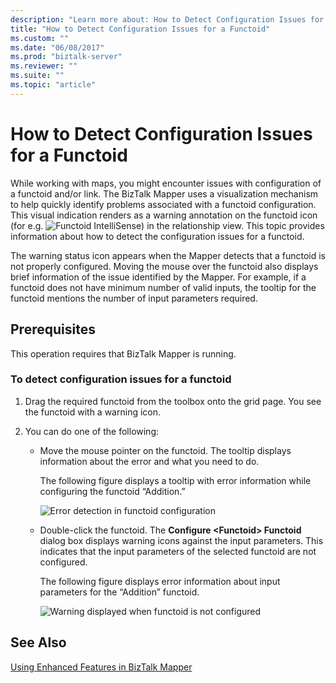 ```yaml
---
description: "Learn more about: How to Detect Configuration Issues for a Functoid"
title: "How to Detect Configuration Issues for a Functoid"
ms.custom: ""
ms.date: "06/08/2017"
ms.prod: "biztalk-server"
ms.reviewer: ""
ms.suite: ""
ms.topic: "article"
---
```

# How to Detect Configuration Issues for a Functoid
While working with maps, you might encounter issues with configuration of a functoid and/or link. The BizTalk Mapper uses a visualization mechanism to help quickly identify problems associated with a functoid configuration. This visual indication renders as a warning annotation on the functoid icon (for e.g. ![Functoid IntelliSense](../core/media/mapper-functoidintellisense.gif "Mapper_FunctoidIntelliSense")) in the relationship view. This topic provides information about how to detect the configuration issues for a functoid.  
  
 The warning status icon appears when the Mapper detects that a functoid is not properly configured. Moving the mouse over the functoid also displays brief information of the issue identified by the Mapper. For example, if a functoid does not have minimum number of valid inputs, the tooltip for the functoid mentions the number of input parameters required.  
  
## Prerequisites  
 This operation requires that BizTalk Mapper is running.  
  
### To detect configuration issues for a functoid  
  
1.  Drag the required functoid from the toolbox onto the grid page. You see the functoid with a warning icon.  
  
2.  You can do one of the following:  
  
    -   Move the mouse pointer on the functoid. The tooltip displays information about the error and what you need to do.  
  
         The following figure displays a tooltip with error information while configuring the functoid “Addition.”  
  
         ![Error detection in functoid configuration](../core/media/errordetectionfunctoid.gif "ErrorDetectionFunctoid")  
  
    -   Double-click the functoid. The **Configure \<Functoid\> Functoid** dialog box displays warning icons against the input parameters. This indicates that the input parameters of the selected functoid are not configured.  
  
         The following figure displays error information about input parameters for the “Addition” functoid.  
  
         ![Warning displayed when functoid is not configured](../core/media/configure-input-parameters-warningicon.gif "Configure_input_parameters_WarningIcon")  
  
## See Also  
 [Using Enhanced Features in BizTalk Mapper](../core/using-enhanced-features-in-biztalk-mapper.md)
